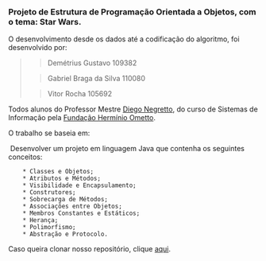 ### Projeto de Estrutura de Programação Orientada a Objetos, com o tema: Star Wars.

O desenvolvimento desde os dados até a codificação do algoritmo, foi desenvolvido por:

> >  Demétrius Gustavo							 109382
>
> > Gabriel Braga da Silva 	 			    110080
>
> > Vitor Rocha						                  105692
>



Todos alunos do Professor Mestre <a href="https://www.linkedin.com/in/diego-negretto-8653a7a2/">Diego Negretto</a>, do curso de Sistemas de Informação pela <a href="[FHO | Fundação Hermínio Ometto (uniararas.br)](http://www.uniararas.br/home.php)">Fundação Hermínio Ometto</a>.



O trabalho se baseia em: 

​	Desenvolver um projeto em linguagem Java que contenha os seguintes conceitos: 

		* Classes e Objetos;
		* Atributos e Métodos;
		* Visibilidade e Encapsulamento;
		* Construtores;
		* Sobrecarga de Métodos;
		* Associações entre Objetos;
		* Membros Constantes e Estáticos;
		* Herança;
		* Polimorfismo;
		* Abstração e Protocolo.



Caso queira clonar nosso repositório, clique <a href="">aqui</a>.







